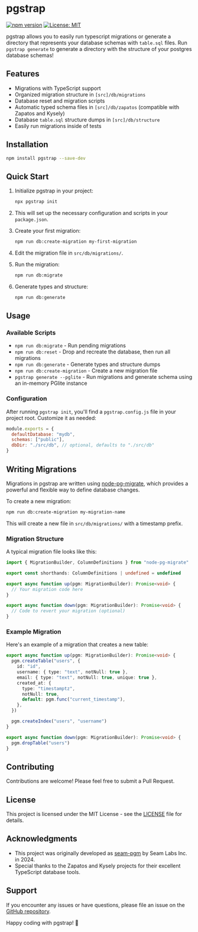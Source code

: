 # pgstrap

[![npm version](https://badge.fury.io/js/pgstrap.svg)](https://badge.fury.io/js/pgstrap)
[![License: MIT](https://img.shields.io/badge/License-MIT-yellow.svg)](https://opensource.org/licenses/MIT)

pgstrap allows you to easily run typescript migrations or generate a directory that represents your database schemas with `table.sql` files. Run `pgstrap generate` to generate a directory with the structure of your postgres database schemas!

## Features

- Migrations with TypeScript support
- Organized migration structure in `[src]/db/migrations`
- Database reset and migration scripts
- Automatic typed schema files in `[src]/db/zapatos` (compatible with Zapatos and Kysely)
- Database `table.sql` structure dumps in `[src]/db/structure`
- Easily run migrations inside of tests

## Installation

```bash
npm install pgstrap --save-dev
```

## Quick Start

1. Initialize pgstrap in your project:

   ```bash
   npx pgstrap init
   ```

2. This will set up the necessary configuration and scripts in your `package.json`.

3. Create your first migration:

   ```bash
   npm run db:create-migration my-first-migration
   ```

4. Edit the migration file in `src/db/migrations/`.

5. Run the migration:

   ```bash
   npm run db:migrate
   ```

6. Generate types and structure:
   ```bash
   npm run db:generate
   ```

## Usage

### Available Scripts

- `npm run db:migrate` - Run pending migrations
- `npm run db:reset` - Drop and recreate the database, then run all migrations
- `npm run db:generate` - Generate types and structure dumps
- `npm run db:create-migration` - Create a new migration file
- `pgstrap generate --pglite` - Run migrations and generate schema using an in-memory PGlite instance

### Configuration

After running `pgstrap init`, you'll find a `pgstrap.config.js` file in your project root. Customize it as needed:

```javascript
module.exports = {
  defaultDatabase: "mydb",
  schemas: ["public"],
  dbDir: "./src/db", // optional, defaults to "./src/db"
}
```

## Writing Migrations

Migrations in pgstrap are written using [node-pg-migrate](https://github.com/salsita/node-pg-migrate), which provides a powerful and flexible way to define database changes.

To create a new migration:

```bash
npm run db:create-migration my-migration-name
```

This will create a new file in `src/db/migrations/` with a timestamp prefix.

### Migration Structure

A typical migration file looks like this:

```typescript
import { MigrationBuilder, ColumnDefinitions } from "node-pg-migrate"

export const shorthands: ColumnDefinitions | undefined = undefined

export async function up(pgm: MigrationBuilder): Promise<void> {
  // Your migration code here
}

export async function down(pgm: MigrationBuilder): Promise<void> {
  // Code to revert your migration (optional)
}
```

### Example Migration

Here's an example of a migration that creates a new table:

```typescript
export async function up(pgm: MigrationBuilder): Promise<void> {
  pgm.createTable("users", {
    id: "id",
    username: { type: "text", notNull: true },
    email: { type: "text", notNull: true, unique: true },
    created_at: {
      type: "timestamptz",
      notNull: true,
      default: pgm.func("current_timestamp"),
    },
  })

  pgm.createIndex("users", "username")
}

export async function down(pgm: MigrationBuilder): Promise<void> {
  pgm.dropTable("users")
}
```

## Contributing

Contributions are welcome! Please feel free to submit a Pull Request.

## License

This project is licensed under the MIT License - see the [LICENSE](LICENSE) file for details.

## Acknowledgments

- This project was originally developed as [seam-pgm](https://github.com/seamapi/seam-pgm) by Seam Labs Inc. in 2024.
- Special thanks to the Zapatos and Kysely projects for their excellent TypeScript database tools.

## Support

If you encounter any issues or have questions, please file an issue on the [GitHub repository](https://github.com/seveibar/pgstrap/issues).

Happy coding with pgstrap! 🚀
